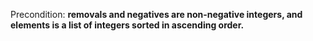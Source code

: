 Precondition: **removals and negatives are non-negative integers, and elements is a list of integers sorted in ascending order.**
